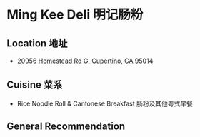 # Ming Kee Deli 明记肠粉

## Location 地址

- [20956 Homestead Rd G, Cupertino, CA 95014](https://goo.gl/maps/tUX2m6fTuD69RDEi8)

## Cuisine 菜系

- Rice Noodle Roll & Cantonese Breakfast 肠粉及其他粤式早餐

## General Recommendation
